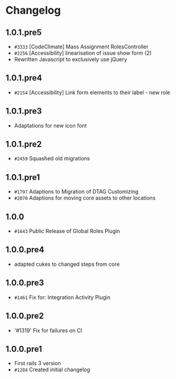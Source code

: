 # Changelog

## 1.0.1.pre5

* `#3333` [CodeClimate] Mass Assignment RolesController
* `#2256` [Accessibility] linearisation of issue show form (2)
* Rewritten Javascript to exclusively use jQuery

## 1.0.1.pre4

* `#2154` [Accessibility] Link form elements to their label - new role

## 1.0.1.pre3

* Adaptations for new icon font

## 1.0.1.pre2

* `#2459` Squashed old migrations

## 1.0.1.pre1

* `#1797` Adaptions to Migration of DTAG Customizing
* `#2070` Adaptions for moving core assets to other locations

## 1.0.0

* `#1643` Public Release of Global Roles Plugin

## 1.0.0.pre4

* adapted cukes to changed steps from core

## 1.0.0.pre3

* `#1461` Fix for: Integration Activity Plugin

## 1.0.0.pre2

* '#1319' Fix for failures on CI

## 1.0.0.pre1

* First rails 3 version
* `#1284` Created initial changelog
